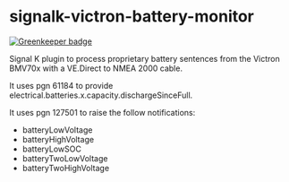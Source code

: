 # signalk-victron-battery-monitor

[![Greenkeeper badge](https://badges.greenkeeper.io/sbender9/signalk-victron-battery-monitor.svg)](https://greenkeeper.io/)

Signal K plugin to process proprietary battery sentences from the Victron BMV70x with a VE.Direct to NMEA 2000 cable.


It uses pgn 61184 to provide electrical.batteries.x.capacity.dischargeSinceFull.

It uses pgn 127501 to raise the follow notifications:

* batteryLowVoltage
* batteryHighVoltage
* batteryLowSOC
* batteryTwoLowVoltage
* batteryTwoHighVoltage
